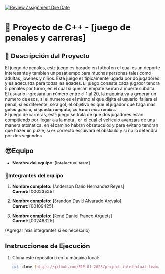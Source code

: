 [![Review Assignment Due Date](https://classroom.github.com/assets/deadline-readme-button-22041afd0340ce965d47ae6ef1cefeee28c7c493a6346c4f15d667ab976d596c.svg)](https://classroom.github.com/a/mi1WNrHU)
# 🎲 Proyecto de C++ - [juego de penales y carreras]

## 🧩 Descripción del Proyecto

El juego de penales, este juego es basado en futbol en el cual es un deporte interesante y tambien un pasatiempo para muchas personas tales como adultas, jovenes y niños. Este juego es tipicamente jugada por do jugadores y es adecuada para todas las edades.
El juego consiste cada jugador tendra 5 penales por turno, en el cual si quedan empate se iran a muerte subdita. 
El usuario ingresará un número entre el 1 al 20, la maquina va a generar un numero de esos, si el numero es el mismo al que digita el usuario, fallara el penal, si es diferente, sera gol, el objetivo es que el jugador que haga mas goles ganara, si quedan empate, se haran mas rondas.  
El juego de carreras, este juego se trata de que dos jugadores estan compitiendo por llegar a a la meta , en el cual el vehiculo avanzara de una manera atomatica, en el camino habran obsatuculos y para evitarlo tendran que hazer un puzle, si es correcto esquivara el obstculo y si no lo detendra por dos segundos


## 😎Equipo

- **Nombre del equipo:** [Intelectual team]

### 👾Integrantes del equipo

1. **Nombre completo:** [Anderson Dario Hernandez Reyes]  
   **Carnet:** [00023525]

2. **Nombre completo:** [Brandon David Alvarado Arevalo]  
   **Carnet:** [00109425]

3. **Nombre completo:** [René Daniel Franco Argueta]  
   **Carnet:** [00246325]

(Agregar más integrantes si es necesario)

## Instrucciones de Ejecución
1. Clona este repositorio en tu máquina local:
   ```bash
   git clone [https://github.com/FDP-01-2025/project-intelectual-team.git]
